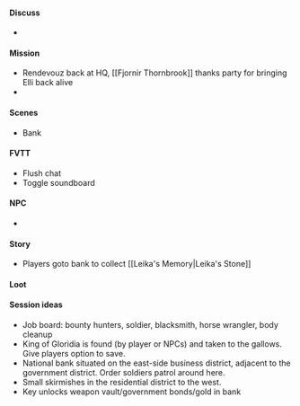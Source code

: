 #### Discuss
- 
#### Mission
- Rendevouz back at HQ, [[Fjornir Thornbrook]] thanks party for bringing Elli back alive
- 
#### Scenes
- Bank
#### FVTT
- Flush chat
- Toggle soundboard
#### NPC
- 
#### Story
- Players goto bank to collect [[Leika's Memory|Leika's Stone]]
#### Loot


#### Session ideas
- Job board: bounty hunters, soldier, blacksmith, horse wrangler, body cleanup
- King of Gloridia is found (by player or NPCs) and taken to the gallows. Give players option to save.
- National bank situated on the east-side business district, adjacent to the government district. Order soldiers patrol around here.
- Small skirmishes in the residential district to the west.
- Key unlocks weapon vault/government bonds/gold in bank